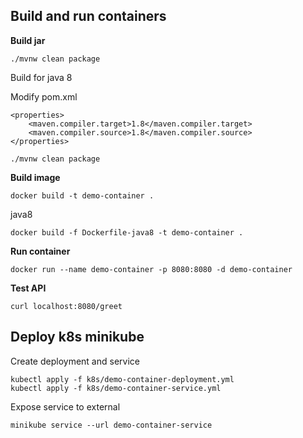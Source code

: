 ## Build and run containers

**Build jar**

`./mvnw clean package`

Build for java 8

Modify pom.xml

```properties
<properties>
    <maven.compiler.target>1.8</maven.compiler.target>
    <maven.compiler.source>1.8</maven.compiler.source>
</properties>
```

`./mvnw clean package`

**Build image**

`docker build -t demo-container .`

java8

`docker build -f Dockerfile-java8 -t demo-container .`

**Run container**

`docker run --name demo-container -p 8080:8080 -d demo-container`

**Test API**

`curl localhost:8080/greet`

## Deploy k8s minikube

Create deployment and service

```shell
kubectl apply -f k8s/demo-container-deployment.yml
kubectl apply -f k8s/demo-container-service.yml
```

Expose service to external 

`minikube service --url demo-container-service`

